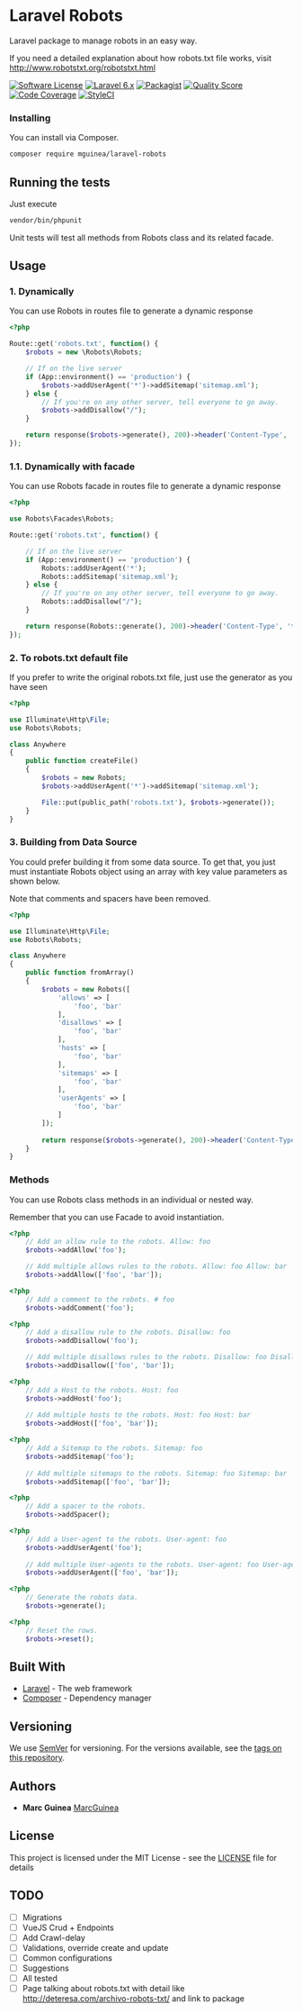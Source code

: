 # Laravel Robots

Laravel package to manage robots in an easy way.

If you need a detailed explanation about how robots.txt file works, visit http://www.robotstxt.org/robotstxt.html

[![Software License](https://img.shields.io/badge/license-MIT-brightgreen.svg)](LICENSE.md)
[![Laravel 6.x](https://img.shields.io/badge/Laravel-6.x-orange.svg)](http://laravel.com)
[![Packagist](https://img.shields.io/packagist/dt/mguinea/laravel-robots.svg)](https://packagist.org/packages/mguinea/laravel-robots)
[![Quality Score](https://img.shields.io/scrutinizer/g/mguinea/laravel-robots.svg)](https://scrutinizer-ci.com/g/mguinea/laravel-robots)
[![Code Coverage](https://scrutinizer-ci.com/g/mguinea/laravel-robots/badges/coverage.png?b=master)](https://scrutinizer-ci.com/g/mguinea/laravel-robots/?branch=master)
[![StyleCI](https://styleci.io/repos/143919791/shield?branch=master)](https://styleci.io/repos/143919791)

### Installing

You can install via Composer.

```bash
composer require mguinea/laravel-robots
```

## Running the tests

Just execute

```bash
vendor/bin/phpunit
```

Unit tests will test all methods from Robots class and its related facade.

## Usage

### 1. Dynamically

You can use Robots in routes file to generate a dynamic response

```php
<?php

Route::get('robots.txt', function() {
    $robots = new \Robots\Robots;

    // If on the live server
    if (App::environment() == 'production') {
        $robots->addUserAgent('*')->addSitemap('sitemap.xml');
    } else {
        // If you're on any other server, tell everyone to go away.
        $robots->addDisallow("/");
    }

    return response($robots->generate(), 200)->header('Content-Type', 'text/plain');
});
```

### 1.1. Dynamically with facade

You can use Robots facade in routes file to generate a dynamic response

```php
<?php

use Robots\Facades\Robots;

Route::get('robots.txt', function() {

    // If on the live server
    if (App::environment() == 'production') {
        Robots::addUserAgent('*');
        Robots::addSitemap('sitemap.xml');
    } else {
        // If you're on any other server, tell everyone to go away.
        Robots::addDisallow("/");
    }

    return response(Robots::generate(), 200)->header('Content-Type', 'text/plain');
});
```

### 2. To robots.txt default file

If you prefer to write the original robots.txt file, just use the generator as you have seen

```php
<?php

use Illuminate\Http\File;
use Robots\Robots;

class Anywhere
{
    public function createFile()
    {
        $robots = new Robots;
        $robots->addUserAgent('*')->addSitemap('sitemap.xml');

        File::put(public_path('robots.txt'), $robots->generate());
    }
}

```

### 3. Building from Data Source

You could prefer building it from some data source. To get that, you just must instantiate Robots object using an array with key value parameters as shown below.

Note that comments and spacers have been removed.

```php
<?php

use Illuminate\Http\File;
use Robots\Robots;

class Anywhere
{
    public function fromArray()
    {
        $robots = new Robots([
            'allows' => [
                'foo', 'bar'
            ],
            'disallows' => [
                'foo', 'bar'
            ],
            'hosts' => [
                'foo', 'bar'
            ],
            'sitemaps' => [
                'foo', 'bar'
            ],
            'userAgents' => [
                'foo', 'bar'
            ]
        ]);
        
        return response($robots->generate(), 200)->header('Content-Type', 'text/plain');
    }
}

```

### Methods

You can use Robots class methods in an individual or nested way.

Remember that you can use Facade to avoid instantiation.

```php
<?php
    // Add an allow rule to the robots. Allow: foo
    $robots->addAllow('foo');

    // Add multiple allows rules to the robots. Allow: foo Allow: bar
    $robots->addAllow(['foo', 'bar']);
```

```php
<?php
    // Add a comment to the robots. # foo
    $robots->addComment('foo');
```

```php
<?php
    // Add a disallow rule to the robots. Disallow: foo
    $robots->addDisallow('foo');

    // Add multiple disallows rules to the robots. Disallow: foo Disallow: bar
    $robots->addDisallow(['foo', 'bar']);
```

```php
<?php
    // Add a Host to the robots. Host: foo
    $robots->addHost('foo');
    
    // Add multiple hosts to the robots. Host: foo Host: bar
    $robots->addHost(['foo', 'bar']);
```

```php
<?php
    // Add a Sitemap to the robots. Sitemap: foo
    $robots->addSitemap('foo');
    
    // Add multiple sitemaps to the robots. Sitemap: foo Sitemap: bar
    $robots->addSitemap(['foo', 'bar']);
```

```php
<?php
    // Add a spacer to the robots.
    $robots->addSpacer();
```

```php
<?php
    // Add a User-agent to the robots. User-agent: foo
    $robots->addUserAgent('foo');
    
    // Add multiple User-agents to the robots. User-agent: foo User-agent: bar
    $robots->addUserAgent(['foo', 'bar']);
```

```php
<?php
    // Generate the robots data.
    $robots->generate();
```

```php
<?php
    // Reset the rows.
    $robots->reset();
```

## Built With

* [Laravel](https://laravel.com/) - The web framework
* [Composer](https://getcomposer.org/) - Dependency manager

## Versioning

We use [SemVer](http://semver.org/) for versioning. For the versions available, see the [tags on this repository](https://github.com/mguinea/laravel-robots/tags).

## Authors

* **Marc Guinea** [MarcGuinea](https://www.marcguinea.com)

## License

This project is licensed under the MIT License - see the [LICENSE](LICENSE) file for details

## TODO
- [ ] Migrations
- [ ] VueJS Crud + Endpoints
- [ ] Add Crawl-delay
- [ ] Validations, override create and update
- [ ] Common configurations
- [ ] Suggestions
- [ ] All tested
- [ ] Page talking about robots.txt with detail like http://deteresa.com/archivo-robots-txt/ and link to package
